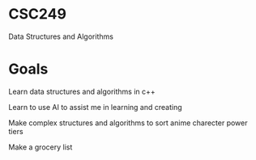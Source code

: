 # CSC249
Data Structures and Algorithms

# Goals
Learn data structures and algorithms in c++

Learn to use AI to assist me in learning and creating

Make complex structures and algorithms to sort anime charecter power tiers

Make a grocery list